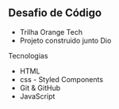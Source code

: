 ## Desafio de Código

- Trilha Orange Tech
- Projeto construido junto Dio

Tecnologias

- HTML
- css - Styled Components
- Git & GitHub
- JavaScript